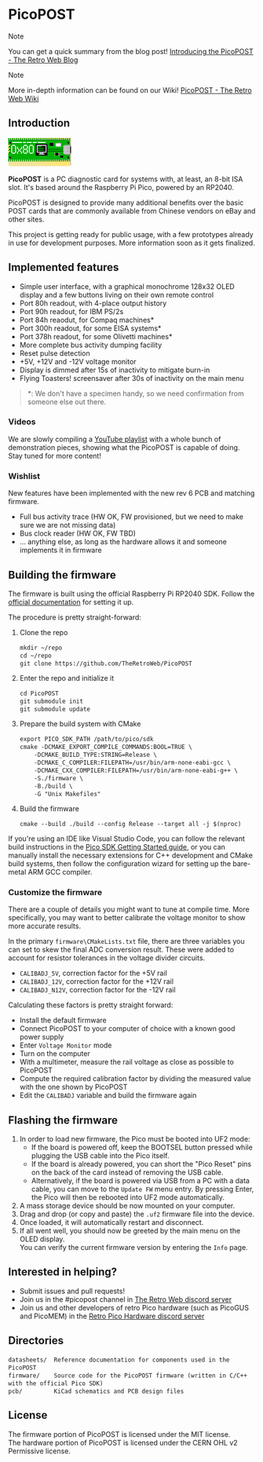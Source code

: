 # PicoPOST

> [!NOTE]
> You can get a quick summary from the blog post! [Introducing the PicoPOST - The Retro Web Blog](https://blog.theretroweb.com/2023/01/03/introducing-the-picopost/)

> [!NOTE]
> More in-depth information can be found on our Wiki! [PicoPOST - The Retro Web Wiki](https://wiki.theretroweb.com/index.php?title=PicoPOST)

## Introduction

![PicoPOST Logo](/readme_files/logo.png)

**PicoPOST** is a PC diagnostic card for systems with, at least, an 8-bit ISA slot. It's based around the Raspberry Pi
Pico, powered by an RP2040.

PicoPOST is designed to provide many additional benefits over the basic POST cards that are commonly available from
Chinese vendors on eBay and other sites.

This project is getting ready for public usage, with a few prototypes already in use for development purposes. More
information soon as it gets finalized.

## Implemented features

- Simple user interface, with a graphical monochrome 128x32 OLED display and a few buttons living on their own remote
  control
- Port 80h readout, with 4-place output history
- Port 90h readout, for IBM PS/2s
- Port 84h reaodut, for Compaq machines*
- Port 300h readout, for some EISA systems*
- Port 378h readout, for some Olivetti machines*
- More complete bus activity dumping facility
- Reset pulse detection
- +5V, +12V and -12V voltage monitor
- Display is dimmed after 15s of inactivity to mitigate burn-in
- Flying Toasters! screensaver after 30s of inactivity on the main menu

> *: We don't have a specimen handy, so we need confirmation from someone else out there.

### Videos

We are slowly compiling a [YouTube playlist](https://www.youtube.com/playlist?list=PLejCJef6DKnVJob0ycztrpl9FoBufaOPA) with a whole bunch of demonstration pieces, showing what the PicoPOST is capable of doing.\
Stay tuned for more content!

### Wishlist

New features have been implemented with the new rev 6 PCB and matching firmware.
- Full bus activity trace (HW OK, FW provisioned, but we need to make sure we are not missing data)
- Bus clock reader (HW OK, FW TBD)
- ... anything else, as long as the hardware allows it and someone implements it in firmware

## Building the firmware

The firmware is built using the official Raspberry Pi RP2040 SDK. Follow the
[official documentation](https://github.com/raspberrypi/pico-sdk#quick-start-your-own-project) for setting it up.

The procedure is pretty straight-forward:
1. Clone the repo
   ```
   mkdir ~/repo
   cd ~/repo
   git clone https://github.com/TheRetroWeb/PicoPOST
   ```
2. Enter the repo and initialize it
   ```
   cd PicoPOST
   git submodule init
   git submodule update
   ```
3. Prepare the build system with CMake
   ```
   export PICO_SDK_PATH /path/to/pico/sdk
   cmake -DCMAKE_EXPORT_COMPILE_COMMANDS:BOOL=TRUE \
       -DCMAKE_BUILD_TYPE:STRING=Release \
       -DCMAKE_C_COMPILER:FILEPATH=/usr/bin/arm-none-eabi-gcc \
       -DCMAKE_CXX_COMPILER:FILEPATH=/usr/bin/arm-none-eabi-g++ \
       -S./firmware \
       -B./build \
       -G "Unix Makefiles"
   ```
4. Build the firmware
   ```
   cmake --build ./build --config Release --target all -j $(nproc)
   ```

If you're using an IDE like Visual Studio Code, you can follow the relevant build instructions in the
[Pico SDK Getting Started guide](https://datasheets.raspberrypi.com/pico/getting-started-with-pico.pdf), or you can
manually install the necessary extensions for C++ development and CMake build systems, then follow the configuration 
wizard for setting up the bare-metal ARM GCC compiler.

### Customize the firmware

There are a couple of details you might want to tune at compile time. More specifically, you may want to better calibrate
the voltage monitor to show more accurate results.

In the primary `firmware\CMakeLists.txt` file, there are three variables you can set to skew the final ADC conversion result. These were added to account for resistor tolerances in the voltage divider circuits.
- `CALIBADJ_5V`, correction factor for the +5V rail
- `CALIBADJ_12V`, correction factor for the +12V rail
- `CALIBADJ_N12V`, correction factor for the -12V rail

Calculating these factors is pretty straight forward:
- Install the default firmware
- Connect PicoPOST to your computer of choice with a known good power supply
- Enter `Voltage Monitor` mode
- Turn on the computer
- With a multimeter, measure the rail voltage as close as possible to PicoPOST
- Compute the required calibration factor by dividing the measured value with the one shown by PicoPOST
- Edit the `CALIBADJ` variable and build the firmware again

## Flashing the firmware

1. In order to load new firmware, the Pico must be booted into UF2 mode:
   - If the board is powered off, keep the BOOTSEL button pressed while plugging the USB cable into the Pico itself.
   - If the board is already powered, you can short the "Pico Reset" pins on the back of the card instead of removing the USB cable.
   - Alternatively, if the board is powered via USB from a PC with a data cable, you can move to the `Update FW` menu entry. By pressing Enter, the Pico will then be rebooted into UF2 mode automatically.
2. A mass storage device should be now mounted on your computer.
3. Drag and drop (or copy and paste) the `.uf2` firmware file into the device.
4. Once loaded, it will automatically restart and disconnect.
5. If all went well, you should now be greeted by the main menu on the OLED display.\
   You can verify the current firmware version by entering the `Info` page.

## Interested in helping?
- Submit issues and pull requests!
- Join us in the #picopost channel in [The Retro Web discord server](https://discord.gg/TdD4tqQ7fv)
- Join us and other developers of retro Pico hardware (such as PicoGUS and PicoMEM) in the [Retro Pico Hardware discord server](https://discord.gg/QBUkpPqFa5)

## Directories

```
datasheets/  Reference documentation for components used in the PicoPOST
firmware/    Source code for the PicoPOST firmware (written in C/C++ with the official Pico SDK)
pcb/         KiCad schematics and PCB design files
```

## License

The firmware portion of PicoPOST is licensed under the MIT license.\
The hardware portion of PicoPOST is licensed under the CERN OHL v2 Permissive license.

